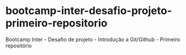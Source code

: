 # bootcamp-inter-desafio-projeto-primeiro-repositorio
Bootcamp Inter - Desafio de projeto - Introdução a Git/Github - Primeiro repositório
